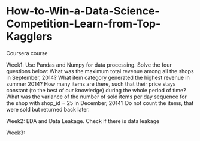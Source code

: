 # How-to-Win-a-Data-Science-Competition-Learn-from-Top-Kagglers
Coursera course

Week1: 
Use Pandas and Numpy for data processing. Solve the four questions below: 
What was the maximum total revenue among all the shops in September, 2014? 
What item category generated the highest revenue in summer 2014? 
How many items are there, such that their price stays constant (to the best of our knowledge) during the whole period of time? 
What was the variance of the number of sold items per day sequence for the shop with shop_id = 25 in December, 2014? Do not count the items, that were sold but returned back later.

Week2:
EDA and Data Leakage. Check if there is data leakage

Week3:
